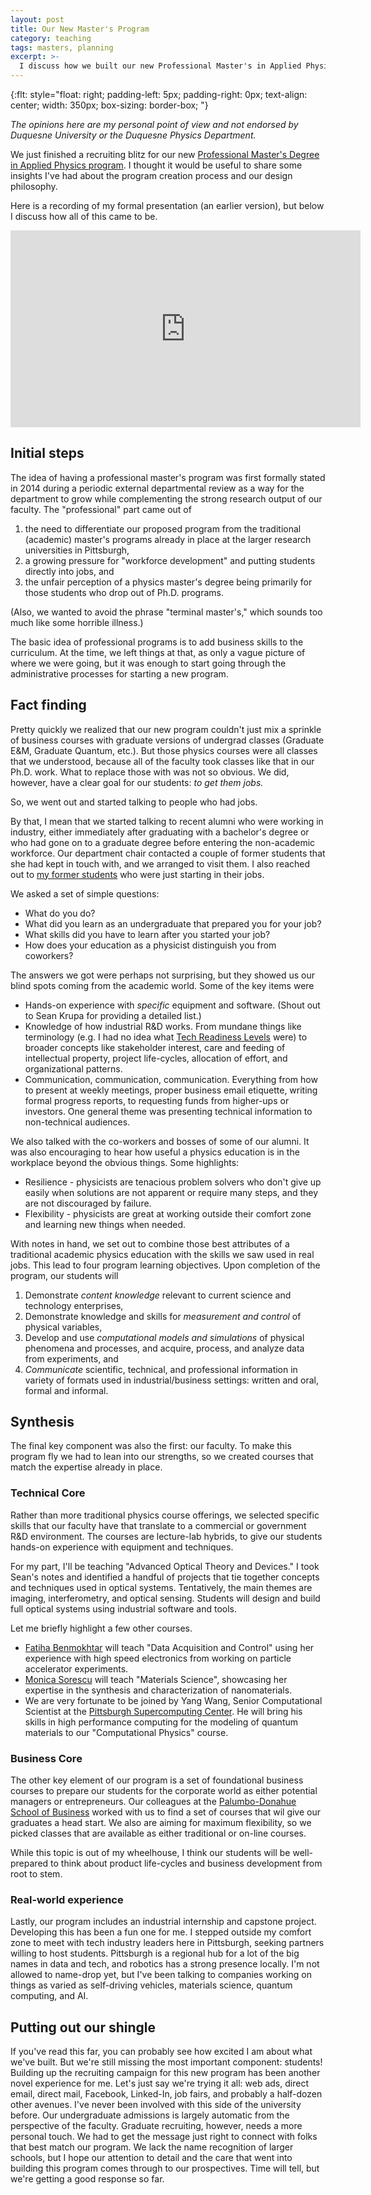 ```yaml
---
layout: post
title: Our New Master's Program
category: teaching
tags: masters, planning
excerpt: >-
  I discuss how we built our new Professional Master's in Applied Physics program at Duquesne.
---
```

<!-- kramdown tags defined below -->
{:flt: style="float: right;
       padding-left: 5px;
       padding-right: 0px;
       text-align: center;
       width: 350px;
       box-sizing: border-box;
       "}
<!-- end kramdown -->

<!-- 
Reminder that mathjax is enabled.  Inline math using double backslash parenthesis: \\( \\) 
Display math using double dollar or double backslash bracket: $$ $$ or \\[ \\]
-->

<!--
kramdown reference: https://kramdown.gettalong.org/quickref.html
-->

*The opinions here are my personal point of view and not endorsed by Duquesne University or the Duquesne Physics Department.*

We just finished a recruiting blitz for our new [Professional Master's Degree in Applied Physics program](https://www.duq.edu/academics/schools/natural-and-environmental-sciences/academics/departments-and-programs/physics/professional-masters-degree-in-applied-physics).
I thought it would be useful to share some insights I've had about the program creation process and our design philosophy.

Here is a recording of my formal presentation (an earlier version), but below I discuss how all of this came to be.

<center>
<iframe width="560" height="315" src="https://www.youtube.com/embed/q42RyIOcnsc" title="YouTube video player" frameborder="0" allow="accelerometer; autoplay; clipboard-write; encrypted-media; gyroscope; picture-in-picture" allowfullscreen></iframe>
</center>

## Initial steps
The idea of having a professional master's program was first formally stated in 2014 during a periodic external departmental review as a way for the department to grow while complementing the strong research output of our faculty.
The "professional" part came out of
1. the need to differentiate our proposed program from the traditional (academic) master's programs already in place at the larger research universities in Pittsburgh,
2. a growing pressure for "workforce development" and putting students directly into jobs, and
3. the unfair perception of a physics master's degree being primarily for those students who drop out of Ph.D. programs.

(Also, we wanted to avoid the phrase "terminal master's," which sounds too much like some horrible illness.)

The basic idea of professional programs is to add business skills to the curriculum.
At the time, we left things at that, as only a vague picture of where we were going, but it was enough to
start going through the administrative processes for starting a new program.

## Fact finding
Pretty quickly we realized that our new program couldn't just mix a sprinkle of business courses with graduate versions of undergrad classes (Graduate E&M, Graduate Quantum, etc.).
But those physics courses were all classes that we understood, because all of the faculty took classes like that in our Ph.D. work.
What to replace those with was not so obvious.
We did, however, have a clear goal for our students: _to get them jobs._

So, we went out and started talking to people who had jobs.

By that, I mean that we started talking to recent alumni who were working in industry, either immediately after graduating with a bachelor's degree or who had gone on to a graduate degree before entering the non-academic workforce.
Our department chair contacted a couple of former students that she had kept in touch with, and we arranged to visit them.
I also reached out to [my former students](/group#former-members) who were just starting in their jobs.

We asked a set of simple questions:
* What do you do?
* What did you learn as an undergraduate that prepared you for your job?
* What skills did you have to learn after you started your job?
* How does your education as a physicist distinguish you from coworkers?

The answers we got were perhaps not surprising, but they showed us our blind spots coming from the academic world.
Some of the key items were
* Hands-on experience with _specific_ equipment and software.  (Shout out to Sean Krupa for providing a detailed list.)
* Knowledge of how industrial R&D works.  From mundane things like terminology (e.g. I had no idea what [Tech Readiness Levels](https://en.wikipedia.org/wiki/Technology_readiness_level) were) to broader concepts like stakeholder interest, care and feeding of intellectual property, project life-cycles, allocation of effort, and organizational patterns.
* Communication, communication, communication.  Everything from how to present at weekly meetings, proper business email etiquette, writing formal progress reports, to requesting funds from higher-ups or investors. One general theme was presenting technical information to non-technical audiences.

We also talked with the co-workers and bosses of some of our alumni.
It was also encouraging to hear how useful a physics education is in the workplace beyond the obvious things.
Some highlights:
* Resilience - physicists are tenacious problem solvers who don't give up easily when solutions are not apparent or require many steps, and they are not discouraged by failure.
* Flexibility - physicists are great at working outside their comfort zone and learning new things when needed.

With notes in hand, we set out to combine those best attributes of a traditional academic physics education with the skills we saw used in real jobs.
This lead to four program learning objectives.  Upon completion of the program, our students will
1. Demonstrate _content knowledge_ relevant to current science and technology enterprises,
2. Demonstrate knowledge and skills for _measurement and control_ of physical variables,
3. Develop and use _computational models and simulations_ of physical phenomena and processes, and acquire, process, and analyze data from experiments, and
4. _Communicate_ scientific, technical, and professional information in variety of formats used in industrial/business settings: written and oral, formal and informal.

## Synthesis
The final key component was also the first: our faculty.
To make this program fly we had to lean into our strengths, so we created courses that match the expertise already in place.

### Technical Core
Rather than more traditional physics course offerings, we selected specific skills that our faculty have that translate to a commercial or government R&D environment.
The courses are lecture-lab hybrids, to give our students hands-on experience with equipment and techniques.

For my part, I'll be teaching "Advanced Optical Theory and Devices."
I took Sean's notes and identified a handful of projects that tie together concepts and techniques used in optical systems.
Tentatively, the main themes are imaging, interferometry, and optical sensing.
Students will design and build full optical systems using industrial software and tools.

Let me briefly highlight a few other courses.
* [Fatiha Benmokhtar](https://www.duq.edu/academics/faculty/fatiha-benmokhtar) will teach "Data Acquisition and Control" using her experience with high speed electronics from working on particle accelerator experiments.
* [Monica Sorescu](https://www.duq.edu/academics/faculty/monica-sorescu) will teach "Materials Science", showcasing her expertise in the synthesis and characterization of nanomaterials.
* We are very fortunate to be joined by Yang Wang, Senior Computational Scientist at the [Pittsburgh Supercomputing Center](https://www.psc.edu/).  He will bring his skills in high performance computing for the modeling of quantum materials to our "Computational Physics" course.

### Business Core
The other key element of our program is a set of foundational business courses to prepare our students for the corporate world as either potential managers or entrepreneurs.
Our colleagues at the [Palumbo-Donahue School of Business](https://www.duq.edu/academics/schools/business) worked with us to find a set of courses that wil give our graduates a head start.
We also are aiming for maximum flexibility, so we picked classes that are available as either traditional or on-line courses.

While this topic is out of my wheelhouse, I think our students will be well-prepared to think about product life-cycles and business development from root to stem.
### Real-world experience
Lastly, our program includes an industrial internship and capstone project.
Developing this has been a fun one for me.  I stepped outside my comfort zone to meet with tech industry leaders here in Pittsburgh, seeking partners willing to host students.
Pittsburgh is a regional hub for a lot of the big names in data and tech, and robotics has a strong presence locally.
I'm not allowed to name-drop yet, but I've been talking to companies working on things as varied as self-driving vehicles, materials science, quantum computing, and AI.

## Putting out our shingle
If you've read this far, you can probably see how excited I am about what we've built.
But we're still missing the most important component: students!
Building up the recruiting campaign for this new program has been another novel experience for me.
Let's just say we're trying it all: web ads, direct email, direct mail, Facebook, Linked-In, job fairs, and probably a half-dozen other avenues.
I've never been involved with this side of the university before.  Our undergraduate admissions is largely automatic from the perspective of the faculty.
Graduate recruiting, however, needs a more personal touch.  We had to get the message just right to connect with folks that best match our program.
We lack the name recognition of larger schools, but I hope our attention to detail and the care that went into building this program comes through to our prospectives.
Time will tell, but we're getting a good response so far.